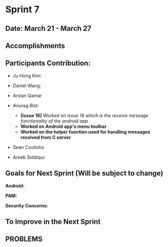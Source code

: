 # Sprint 7

## Date: March 21 - March 27

## Accomplishments

## Participants Contribution:
* Ju Hong Kim:
  
* Daniel Wang: 
   
* Arslan Qamar
    
* Anurag Bist:
    * **[Issue 16]** *Worked on issue 16 which is the receive message functionality of the android app*
  * **Worked on Android app's menu toolbar**
  * **Worked on the helper function used for handling messages received from C server**
 
* Sean Coutinho
  
* Areeb Siddiqui:

## Goals for Next Sprint (Will be subject to change)
**Android:**
    
 **PAM:**
     
 **Security Concerns:**
 
## To Improve in the Next Sprint
 
## PROBLEMS
   
